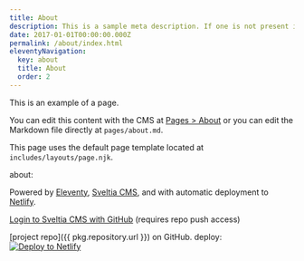 ```yaml
---
title: About
description: This is a sample meta description. If one is not present in your page/post's front matter, the default settings.description will be used instead.
date: 2017-01-01T00:00:00.000Z
permalink: /about/index.html
eleventyNavigation:
  key: about
  title: About
  order: 2
---
```

This is an example of a page.

You can edit this content with the CMS  at [Pages > About](/admin/#/collections/pages/entries/about) or you can edit the Markdown file directly at `pages/about.md`.

This page uses the default page template located at `includes/layouts/page.njk`.



about:

Powered by [Eleventy](https://www.11ty.dev), [Sveltia CMS](https://github.com/sveltia/sveltia-cms), and with automatic deployment to [Netlify](https://www.netlify.com).

[Login to Sveltia CMS with GitHub](/admin/) (requires repo push access)

[project repo]({{ pkg.repository.url }}) on GitHub.
deploy:
[![Deploy to Netlify](https://www.netlify.com/img/deploy/button.svg)](https://app.netlify.com/start/deploy?repository=https://github.com/tecla5/comic-cms)
